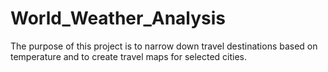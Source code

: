 # World_Weather_Analysis
The purpose of this project is to narrow down travel destinations based on temperature and to create travel maps for selected cities.